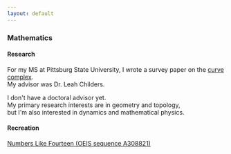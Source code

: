 ```yaml
---
layout: default
---
```


### Mathematics

#### Research

For my MS at Pittsburg State University, I wrote a survey paper on the [curve complex](https://en.wikipedia.org/wiki/Curve_complex). <br/> My advisor was Dr. Leah Childers.

I don't have a doctoral advisor yet. <br/> My primary research interests are in geometry and topology, <br/> but I'm also interested in dynamics and mathematical physics.

#### Recreation

[Numbers Like Fourteen (OEIS sequence A308821)](./nlfourteen.html)


